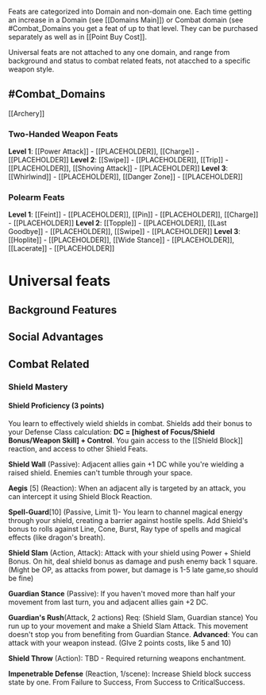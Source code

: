 Feats are categorized into Domain and non-domain one. Each time getting an increase in a Domain (see [[Domains Main]]) or Combat domain (see #Combat_Domains  you get a feat of up to that level. They can be purchased separately as well as in [[Point Buy Cost]].

Universal feats are not attached to any one domain, and range from background and status to combat related feats, not atacched to a specific weapon style.

## #Combat_Domains 

[[Archery]]

### Two-Handed Weapon Feats
**Level 1**: [[Power Attack]] - [[PLACEHOLDER]], [[Charge]] - [[PLACEHOLDER]]
**Level 2**: [[Swipe]] - [[PLACEHOLDER]], [[Trip]] - [[PLACEHOLDER]], [[Shoving Attack]] - [[PLACEHOLDER]]
**Level 3**: [[Whirlwind]] - [[PLACEHOLDER]], [[Danger Zone]] - [[PLACEHOLDER]]

### Polearm Feats
**Level 1**: [[Feint]] - [[PLACEHOLDER]], [[Pin]] - [[PLACEHOLDER]], [[Charge]] - [[PLACEHOLDER]]
**Level 2**: [[Topple]] - [[PLACEHOLDER]], [[Last Goodbye]] - [[PLACEHOLDER]], [[Swipe]] - [[PLACEHOLDER]]
**Level 3**: [[Hoplite]] - [[PLACEHOLDER]], [[Wide Stance]] - [[PLACEHOLDER]], [[Lacerate]] - [[PLACEHOLDER]]


# Universal feats
## Background Features
## Social Advantages
## Combat Related
### Shield Mastery 
#### **Shield Proficiency** (3 points)

You learn to effectively wield shields in combat. Shields add their bonus to your Defense Class calculation: **DC = [highest of Focus/Shield Bonus/Weapon Skill] + Control**. You gain access to the [[Shield Block]] reaction, and access to other Shield Feats.

**Shield Wall** (Passive): Adjacent allies gain +1 DC while you're wielding a raised shield. Enemies can't tumble through your space.


**Aegis** [5] (Reaction): When an adjacent ally is targeted by an attack, you can intercept it using Shield Block Reaction.

**Spell-Guard**[10] (Passive, Limit 1)- You learn to channel magical energy through your shield, creating a barrier against hostile spells. Add Shield's bonus to rolls against Line, Cone, Burst, Ray type of spells and magical effects (like dragon's breath).

**Shield Slam** (Action, Attack): Attack with your shield using Power + Shield Bonus. On hit, deal shield bonus as damage and push enemy back 1 square. (Might be OP, as attacks from power, but damage is 1-5 late game,so should be fine)

**Guardian Stance** (Passive): If you haven't moved more than half your movement from last turn, you and adjacent allies gain +2 DC.

**Guardian's Rush**(Attack, 2 actions) Req: (Shield Slam, Guardian stance) You run up to your movement and make a Shield Slam Attack. This movement doesn't stop you from benefiting from Guardian Stance. **Advanced**: You can attack with your weapon instead.
(GIve 2 points costs, like 5 and 10)

**Shield Throw** (Action): TBD - Required returning weapons enchantment.

**Impenetrable Defense** (Reaction, 1/scene): Increase Shield block success state by one. From Failure to Success, From Success to CriticalSuccess.
